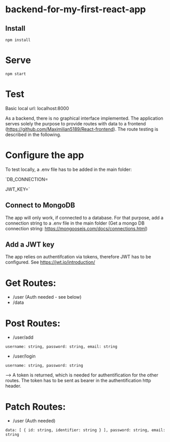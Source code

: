 # backend-for-my-first-react-app

## Install
`npm install`

# Serve
`npm start`

# Test
Basic local url: localhost:8000

As a backend, there is no graphical interface implemented. The application serves solely the purpose to provide routes with data to a frontend (https://github.com/Maximilian5189/React-frontend). 
The route testing is described  in the following.

# Configure the app
To test locally, a .env file has to be added in the main folder:

`DB_CONNECTION=<ADD CONNECTIONSTRING>

JWT_KEY=<ADD JWT KEY>`

## Connect to MongoDB
The app will only work, if connected to a database. For that purpose, add a connection string to a .env file in the main folder (Get a mongo DB connection string: https://mongoosejs.com/docs/connections.html)

## Add a JWT key
The app relies on authentifcation via tokens, therefore JWT has to be configured. See https://jwt.io/introduction/

# Get Routes:
* /user (Auth needed - see below)
* /data

# Post Routes:
* /user/add

`username: string, password: string, email: string`

* /user/login

`username: string, password: string`

--> A token is returned, which is needed for authentification for the other routes. The token has to be sent as bearer in the authentification http header.

# Patch Routes:

* /user (Auth needed)

`data: [ { id: string, identifier: string } ], password: string, email: string`
